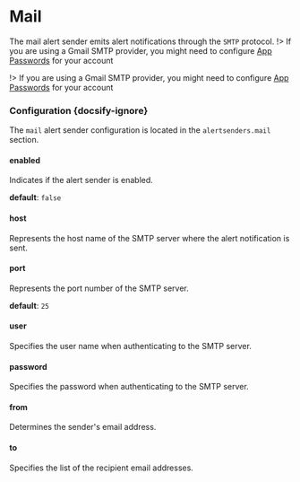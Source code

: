 # Mail

The mail alert sender emits alert notifications through the `SMTP` protocol.
!> If you are using a Gmail SMTP provider, you might need to configure [App Passwords](https://support.google.com/accounts/answer/185833?hl=en) for your account

!> If you are using a Gmail SMTP provider, you might need to configure [App Passwords](https://support.google.com/accounts/answer/185833?hl=en) for your account

### Configuration {docsify-ignore}

The `mail` alert sender configuration is located in the `alertsenders.mail` section.

#### enabled

Indicates if the alert sender is enabled.

**default**: `false`

#### host

Represents the host name of the SMTP server where the alert notification is sent.

#### port

Represents the port number of the SMTP server.

**default**: `25`

#### user

Specifies the user name when authenticating to the SMTP server.

#### password

Specifies the password when authenticating to the SMTP server.

#### from

Determines the sender's email address.

#### to

Specifies the list of the recipient email addresses.
